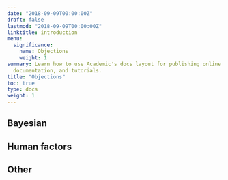 ```yaml
---
date: "2018-09-09T00:00:00Z"
draft: false
lastmod: "2018-09-09T00:00:00Z"
linktitle: introduction
menu:
  significance:
    name: Objections
    weight: 1
summary: Learn how to use Academic's docs layout for publishing online courses, software
  documentation, and tutorials.
title: "Objections"
toc: true
type: docs
weight: 1
---
```


## Bayesian

## Human factors

## Other


